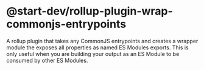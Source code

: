 # @start-dev/rollup-plugin-wrap-commonjs-entrypoints

A rollup plugin that takes any CommonJS entrypoints and creates a wrapper module the exposes all properties as named ES Modules exports. This is only useful when you are building your output as an ES Module to be consumed by other ES Modules.
